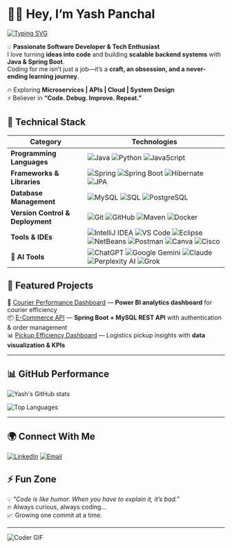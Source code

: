 # 👨‍💻 Hey, I’m Yash Panchal  

[![Typing SVG](https://readme-typing-svg.herokuapp.com?size=24&color=00F700&lines=Java+Developer;Backend+Engineer;Tech+Enthusiast;Problem+Solver;Code+is+Life)](https://git.io/typing-svg)

💡 **Passionate Software Developer & Tech Enthusiast**  
I love turning **ideas into code** and building **scalable backend systems** with **Java & Spring Boot**.  
Coding for me isn’t just a job—it’s a **craft, an obsession, and a never-ending learning journey**.  

🔥 Exploring **Microservices | APIs | Cloud | System Design**  
⚡ Believer in **“Code. Debug. Improve. Repeat.”**  

## 💼 **Technical Stack**

| **Category** | **Technologies** |
|---------------|------------------|
| **Programming Languages** | ![Java](https://img.shields.io/badge/Java-ED8B00?style=for-the-badge&logo=openjdk&logoColor=white) ![Python](https://img.shields.io/badge/Python-3776AB?style=for-the-badge&logo=python&logoColor=white) ![JavaScript](https://img.shields.io/badge/JavaScript-F7E01D?style=for-the-badge&logo=javascript&logoColor=black) |
| **Frameworks & Libraries** | ![Spring](https://img.shields.io/badge/Spring-6DB33F?style=for-the-badge&logo=spring&logoColor=white) ![Spring Boot](https://img.shields.io/badge/Spring%20Boot-6DB33F?style=for-the-badge&logo=springboot&logoColor=white) ![Hibernate](https://img.shields.io/badge/Hibernate-59666C?style=for-the-badge&logo=hibernate&logoColor=white) ![JPA](https://img.shields.io/badge/JPA-FF6F61?style=for-the-badge&logo=java&logoColor=white) |
| **Database Management** | ![MySQL](https://img.shields.io/badge/MySQL-4479A1?style=for-the-badge&logo=mysql&logoColor=white) ![SQL](https://img.shields.io/badge/SQL-003B57?style=for-the-badge&logo=databricks&logoColor=white) ![PostgreSQL](https://img.shields.io/badge/PostgreSQL-4169E1?style=for-the-badge&logo=postgresql&logoColor=white) |
| **Version Control & Deployment** | ![Git](https://img.shields.io/badge/Git-F05032?style=for-the-badge&logo=git&logoColor=white) ![GitHub](https://img.shields.io/badge/GitHub-181717?style=for-the-badge&logo=github&logoColor=white) ![Maven](https://img.shields.io/badge/Maven-C71A36?style=for-the-badge&logo=apachemaven&logoColor=white) ![Docker](https://img.shields.io/badge/Docker-0db7ed?style=for-the-badge&logo=docker&logoColor=white) |
| **Tools & IDEs** | ![IntelliJ IDEA](https://img.shields.io/badge/IntelliJ%20IDEA-000000?style=for-the-badge&logo=intellijidea&logoColor=white)  ![VS Code](https://img.shields.io/badge/VS%20Code-007ACC?style=for-the-badge&logo=visual-studio-code&logoColor=white) ![Eclipse](https://img.shields.io/badge/Eclipse-2C2255?style=for-the-badge&logo=eclipse&logoColor=white) ![NetBeans](https://img.shields.io/badge/NetBeans-0099D6?style=for-the-badge&logo=netbeans&logoColor=white) ![Postman](https://img.shields.io/badge/Postman-FF6C37?style=for-the-badge&logo=postman&logoColor=white) ![Canva](https://img.shields.io/badge/Canva-00C4CC?style=for-the-badge&logo=canva&logoColor=white) ![Cisco](https://img.shields.io/badge/Cisco-1BA0E2?style=for-the-badge&logo=cisco&logoColor=white) |
| **🤖 AI Tools** | ![ChatGPT](https://img.shields.io/badge/ChatGPT-74AA9C?style=for-the-badge&logo=openai&logoColor=white) ![Google Gemini](https://img.shields.io/badge/Google%20Gemini-4285F4?style=for-the-badge&logo=google&logoColor=white) ![Claude](https://img.shields.io/badge/Claude-FFD700?style=for-the-badge&logo=anthropic&logoColor=black) ![Perplexity AI](https://img.shields.io/badge/Perplexity%20AI-1C3C3C?style=for-the-badge&logo=perplexity&logoColor=white) ![Grok](https://img.shields.io/badge/Grok-FF4500?style=for-the-badge&logo=x&logoColor=white) |

## 📂 Featured Projects  

🚀 [Courier Performance Dashboard](#) — **Power BI analytics dashboard** for courier efficiency  
📦 [E-Commerce API](#) — **Spring Boot + MySQL REST API** with authentication & order management  
📊 [Pickup Efficiency Dashboard](#) — Logistics pickup insights with **data visualization & KPIs**  

---

## 📊 GitHub Performance  

![Yash's GitHub stats](https://github-readme-stats.vercel.app/api?username=yashpanchal089&show_icons=true&theme=radical&hide_title=false&card_width=420) 

![Top Languages](https://github-readme-stats.vercel.app/api/top-langs/?username=yashpanchal089&layout=compact&theme=radical&card_width=420)

---

## 🌍 Connect With Me  

[![LinkedIn](https://img.shields.io/badge/LinkedIn-0077B5?style=for-the-badge&logo=linkedin&logoColor=white)](https://www.linkedin.com/in/panchalyash2000/)  [![Email](https://img.shields.io/badge/Email-D14836?style=for-the-badge&logo=gmail&logoColor=white)](mailto:panchalyash089@email.com)  


## ⚡ Fun Zone  

💡 *"Code is like humor. When you have to explain it, it’s bad."*  
🔥 Always curious, always coding...  
📈 Growing one commit at a time.  

---

![Coder GIF](https://media.giphy.com/media/qgQUggAC3Pfv687qPC/giphy.gif)
